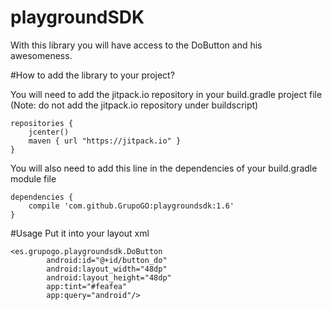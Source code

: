 # playgroundSDK
With this library you will have access to the DoButton and his awesomeness.

#How to add the library to your project?

You will need to add the jitpack.io repository in your build.gradle project file (Note: do not add the jitpack.io repository under buildscript)

```
repositories {
    jcenter()
    maven { url "https://jitpack.io" }
}
```

You will also need to add this line in the dependencies of your build.gradle module file

```
dependencies {
    compile 'com.github.GrupoGO:playgroundsdk:1.6'
}
```

#Usage
Put it into your layout xml

```
<es.grupogo.playgroundsdk.DoButton
        android:id="@+id/button_do"
        android:layout_width="48dp"
        android:layout_height="48dp"
        app:tint="#feafea"
        app:query="android"/>
```
